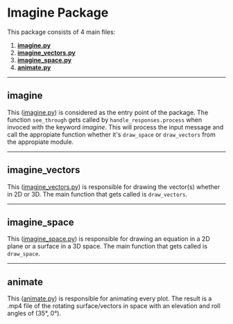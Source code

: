 # Imagine Package
This package consists of 4 main files:
  1. [**imagine.py**](#imagine)
  2. [**imagine_vectors.py**](#imagine_vectors)
  3. [**imagine_space.py**](#imagine_space)
  4. [**animate.py**](#animate)

<hr>

## imagine
This ([imagine.py](https://github.com/abdoitman/FelixBot/blob/main/imagine/imagine.py)) is considered as the entry point of the package. The function `see_through` gets called by `handle_responses.process` when invoced with the keyword *imagine*. This will process the input message and call the appropiate function whether it's `draw_space` or `draw_vectors` from the appropiate module.

<hr>

## imagine_vectors
This ([imagine_vectors.py](https://github.com/abdoitman/FelixBot/blob/main/imagine/imagine_vectors.py)) is responsible for drawing the vector(s) whether in 2D or 3D. The main function that gets called is `draw_vectors`.

<hr>

## imagine_space
This ([imagine_space.py](https://github.com/abdoitman/FelixBot/blob/main/imagine/imagine_space.py)) is responsible for drawing an equation in a 2D plane or a surface in a 3D space. The main function that gets called is `draw_space`.

<hr>

## animate
This ([animate.py](https://github.com/abdoitman/FelixBot/blob/main/imagine/animate.py)) is responsible for animating every plot. The result is a .mp4 file of the rotating surface/vectors in space with an elevation and roll angles of (35°, 0°).

